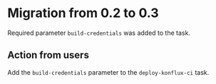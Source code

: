 # Migration from 0.2 to 0.3
Required parameter `build-credentials` was added to the task.

## Action from users
Add the `build-credentials` parameter to the `deploy-konflux-ci` task.